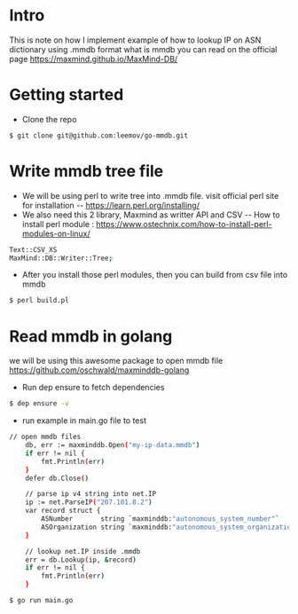 # Intro
This is note on how I implement example of how to lookup IP on ASN dictionary using .mmdb format
what is mmdb you can read on the official page https://maxmind.github.io/MaxMind-DB/

# Getting started
- Clone the repo
```sh
$ git clone git@github.com:leemov/go-mmdb.git
```

# Write mmdb tree file
- We will be using perl to write tree into .mmdb file. visit official perl site for installation
-- https://learn.perl.org/installing/ 
- We also need this 2 library, Maxmind as writter API and CSV
-- How to install perl module : https://www.ostechnix.com/how-to-install-perl-modules-on-linux/
```sh
Text::CSV_XS
MaxMind::DB::Writer::Tree;
```
- After you install those perl modules, then you can build from csv file into mmdb
```sh
$ perl build.pl
```

# Read mmdb in golang
we will be using this awesome package to open mmdb file
https://github.com/oschwald/maxminddb-golang

- Run dep ensure to fetch dependencies
```sh
$ dep ensure -v
```
- run example in main.go file to test
```sh
// open mmdb files
	db, err := maxminddb.Open("my-ip-data.mmdb")
	if err != nil {
		fmt.Println(err)
	}
	defer db.Close()

	// parse ip v4 string into net.IP
	ip := net.ParseIP("207.101.8.2")
	var record struct {
		ASNumber       string `maxminddb:"autonomous_system_number"`
		ASOrganization string `maxminddb:"autonomous_system_organization"`
	}

	// lookup net.IP inside .mmdb
	err = db.Lookup(ip, &record)
	if err != nil {
		fmt.Println(err)
	}
```

```sh
$ go run main.go
```

